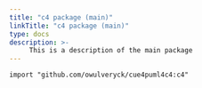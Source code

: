 ```yaml
---
title: "c4 package (main)"
linkTitle: "c4 package (main)"
type: docs
description: >-
     This is a description of the main package
---
```


`import "github.com/owulveryck/cue4puml4c4:c4"`
